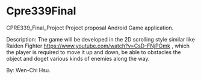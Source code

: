 # Cpre339Final
CPRE339_Final_Project
Project proposal
Android Game application.

Description:
The game will be developed in the 2D scrolling style similar like Raiden Fighter https://www.youtube.com/watch?v=CsD-FNjPOmk , which the player is required to move it up and down, be able to obstacles the object and doget various kinds of enemies along the way.


By: Wen-Chi Hsu.
